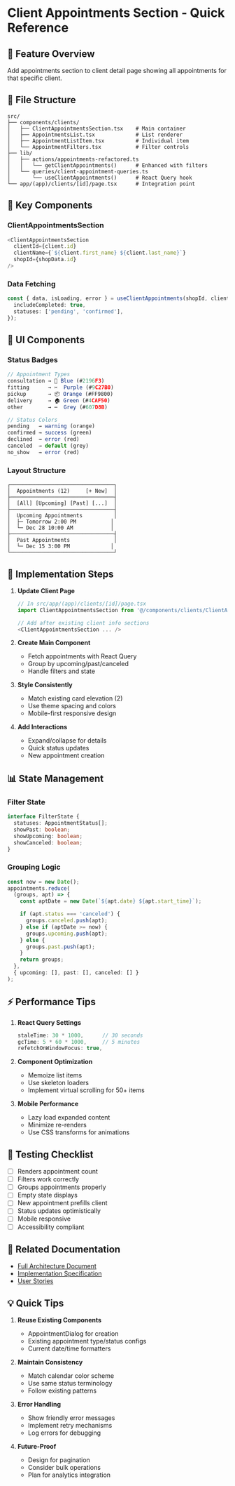 # Client Appointments Section - Quick Reference

## 🎯 Feature Overview

Add appointments section to client detail page showing all appointments for that specific client.

## 📁 File Structure

```
src/
├── components/clients/
│   ├── ClientAppointmentsSection.tsx    # Main container
│   ├── AppointmentsList.tsx             # List renderer
│   ├── AppointmentListItem.tsx          # Individual item
│   └── AppointmentFilters.tsx           # Filter controls
├── lib/
│   ├── actions/appointments-refactored.ts
│   │   └── getClientAppointments()      # Enhanced with filters
│   └── queries/client-appointment-queries.ts
│       └── useClientAppointments()      # React Query hook
└── app/(app)/clients/[id]/page.tsx      # Integration point
```

## 🔧 Key Components

### ClientAppointmentsSection

```typescript
<ClientAppointmentsSection
  clientId={client.id}
  clientName={`${client.first_name} ${client.last_name}`}
  shopId={shopData.id}
/>
```

### Data Fetching

```typescript
const { data, isLoading, error } = useClientAppointments(shopId, clientId, {
  includeCompleted: true,
  statuses: ['pending', 'confirmed'],
});
```

## 🎨 UI Components

### Status Badges

```typescript
// Appointment Types
consultation → 💬 Blue (#2196F3)
fitting      → ✂️  Purple (#9C27B0)
pickup       → 📦 Orange (#FF9800)
delivery     → 🏠 Green (#4CAF50)
other        → ⋯  Grey (#607D8B)

// Status Colors
pending   → warning (orange)
confirmed → success (green)
declined  → error (red)
canceled  → default (grey)
no_show   → error (red)
```

### Layout Structure

```
┌─────────────────────────────────┐
│  Appointments (12)     [+ New]  │
├─────────────────────────────────┤
│  [All] [Upcoming] [Past] [...]  │
├─────────────────────────────────┤
│  Upcoming Appointments          │
│  ├─ Tomorrow 2:00 PM           │
│  └─ Dec 28 10:00 AM            │
├─────────────────────────────────┤
│  Past Appointments              │
│  └─ Dec 15 3:00 PM             │
└─────────────────────────────────┘
```

## 🚀 Implementation Steps

1. **Update Client Page**

   ```typescript
   // In src/app/(app)/clients/[id]/page.tsx
   import ClientAppointmentsSection from '@/components/clients/ClientAppointmentsSection';

   // Add after existing client info sections
   <ClientAppointmentsSection ... />
   ```

2. **Create Main Component**
   - Fetch appointments with React Query
   - Group by upcoming/past/canceled
   - Handle filters and state

3. **Style Consistently**
   - Match existing card elevation (2)
   - Use theme spacing and colors
   - Mobile-first responsive design

4. **Add Interactions**
   - Expand/collapse for details
   - Quick status updates
   - New appointment creation

## 📊 State Management

### Filter State

```typescript
interface FilterState {
  statuses: AppointmentStatus[];
  showPast: boolean;
  showUpcoming: boolean;
  showCanceled: boolean;
}
```

### Grouping Logic

```typescript
const now = new Date();
appointments.reduce(
  (groups, apt) => {
    const aptDate = new Date(`${apt.date} ${apt.start_time}`);

    if (apt.status === 'canceled') {
      groups.canceled.push(apt);
    } else if (aptDate >= now) {
      groups.upcoming.push(apt);
    } else {
      groups.past.push(apt);
    }
    return groups;
  },
  { upcoming: [], past: [], canceled: [] }
);
```

## ⚡ Performance Tips

1. **React Query Settings**

   ```typescript
   staleTime: 30 * 1000,      // 30 seconds
   gcTime: 5 * 60 * 1000,     // 5 minutes
   refetchOnWindowFocus: true,
   ```

2. **Component Optimization**
   - Memoize list items
   - Use skeleton loaders
   - Implement virtual scrolling for 50+ items

3. **Mobile Performance**
   - Lazy load expanded content
   - Minimize re-renders
   - Use CSS transforms for animations

## 🧪 Testing Checklist

- [ ] Renders appointment count
- [ ] Filters work correctly
- [ ] Groups appointments properly
- [ ] Empty state displays
- [ ] New appointment prefills client
- [ ] Status updates optimistically
- [ ] Mobile responsive
- [ ] Accessibility compliant

## 🔗 Related Documentation

- [Full Architecture Document](./client-appointments-section.md)
- [Implementation Specification](./client-appointments-implementation-spec.md)
- [User Stories](../stories/Phase-5/client-appointments-feature.md)

## 💡 Quick Tips

1. **Reuse Existing Components**
   - AppointmentDialog for creation
   - Existing appointment type/status configs
   - Current date/time formatters

2. **Maintain Consistency**
   - Match calendar color scheme
   - Use same status terminology
   - Follow existing patterns

3. **Error Handling**
   - Show friendly error messages
   - Implement retry mechanisms
   - Log errors for debugging

4. **Future-Proof**
   - Design for pagination
   - Consider bulk operations
   - Plan for analytics integration
